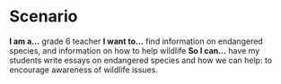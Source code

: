 # Scenario

**I am a…** grade 6 teacher
**I want to…** find information on endangered species, and information on how to help wildlife
**So I can…** have my students write essays on endangered species and how we can help: to encourage awareness of wildlife issues.